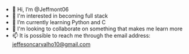 - 👋 Hi, I’m @Jeffmont06
- 👀 I'm interested in becoming full stack
- 🌱 I’m currently learning Python and C
- 💞️ I'm looking to collaborate on something that makes me learn more
- 📫 It is possible to reach me through the email address: jeffesoncarvalho10@gmail.com

<!---
Jeffmont06/Jeffmont06 is a ✨ special ✨ repository because its `README.md` (this file) appears on your GitHub profile.
You can click the Preview link to take a look at your changes.
--->

